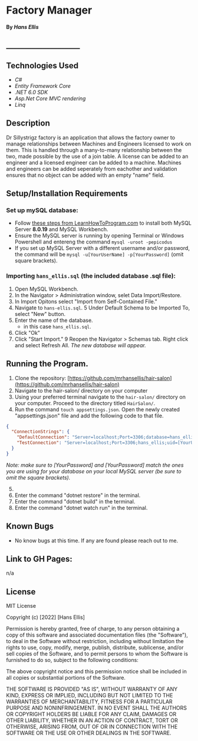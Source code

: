 # Factory Manager

#### By _**Hans Ellis**_

## \____________________

## Technologies Used

- _C#_
- _Entity Framework Core_
- _.NET 6.0 SDK_
- _Asp.Net Core MVC rendering_
- _Linq_

## Description

Dr Sillystrigz factory is an application that allows the factory owner to manage relationships between Machines and Engineers licensed to work on them. This is handled through a many-to-many relationship between the two, made possible by the use of a join table. A license can be added to an engineer and a licensed engineer can be added to a machine. Machines and engineers can be added seperately from eachother and validation ensures that no object can be added with an empty "name" field.

## Setup/Installation Requirements

### Set up mySQL database:
- Follow [these steps from LearnHowToProgram.com](https://www.learnhowtoprogram.com/c-and-net/getting-started-with-c/installing-and-configuring-mysql) to install both MySQL Server **8.0.19** and MySQL Workbench.
- Ensure the MySQL server is running by opening Terminal or Windows Powershell and entereng the command ```mysql -uroot -pepicodus```
- If you set up MySQL Server with a different username and/or password, the command will be ```mysql -u[YourUserName] -p[YourPassword]``` (omit square brackets).

### Importing ```hans_ellis.sql``` (the included database .sql file):

1. Open MySQL Workbench.
2. In the Navigator > Administration window, selet Data Import/Restore.
3. In Import Opitons select "Import from Self-Contained File."
4. Navigate to ```hans-ellis.sql```.
5 Under Default Schema to be Imported To, select "New" button.
6. Enter the name of the database.
    - in this case ```hans_ellis.sql```.
7. Click "Ok"
8. Click "Start Import."
9 Reopen the Navigator > Schemas tab. Right click and select Refresh All. _The new database will appear._

## Running the Program.

1. Clone the repository: [https://github.com/mrhansellis/hair-salon](https://github.com/mrhansellis/hair-salon)
2. Navigate to the hair-salon/ directory on your computer
3. Using your preferred terminal navigate to the ```hair-salon/``` directory on your computer. Proceed to the directory titled ```HairSalon/```.
4. Run the command ```touch appsettings.json```. Open the newly created "appsettings.json" file and add the following code to that file.

```json
{
  "ConnectionStrings": {
    "DefaultConnection": "Server=localhost;Port=3306;database=hans_ellis;uid=[YourUserName];pwd=[YourPassword];",
    "TestConnection": "Server=localhost;Port=3306;hans_ellis;uid=[YourUserName];[YourPassword];"
  }
}
```
_Note: make sure to [YourPassword] and [YourPassword] match the ones you are using for your database on your local MySQL server (be sure to omit the square brackets)._

5. 
6. Enter the command "dotnet restore" in the terminal.
7. Enter the command "dotnet build" in the terminal.
8. Enter the command "dotnet watch run" in the terminal.


## Known Bugs

- No know bugs at this time. If any are found please reach out to me.

## Link to GH Pages:

n/a

## License

MIT License

Copyright (c) [2022] [Hans Ellis]

Permission is hereby granted, free of charge, to any person obtaining a copy
of this software and associated documentation files (the "Software"), to deal
in the Software without restriction, including without limitation the rights
to use, copy, modify, merge, publish, distribute, sublicense, and/or sell
copies of the Software, and to permit persons to whom the Software is
furnished to do so, subject to the following conditions:

The above copyright notice and this permission notice shall be included in all
copies or substantial portions of the Software.

THE SOFTWARE IS PROVIDED "AS IS", WITHOUT WARRANTY OF ANY KIND, EXPRESS OR
IMPLIED, INCLUDING BUT NOT LIMITED TO THE WARRANTIES OF MERCHANTABILITY,
FITNESS FOR A PARTICULAR PURPOSE AND NONINFRINGEMENT. IN NO EVENT SHALL THE
AUTHORS OR COPYRIGHT HOLDERS BE LIABLE FOR ANY CLAIM, DAMAGES OR OTHER
LIABILITY, WHETHER IN AN ACTION OF CONTRACT, TORT OR OTHERWISE, ARISING FROM,
OUT OF OR IN CONNECTION WITH THE SOFTWARE OR THE USE OR OTHER DEALINGS IN THE
SOFTWARE.